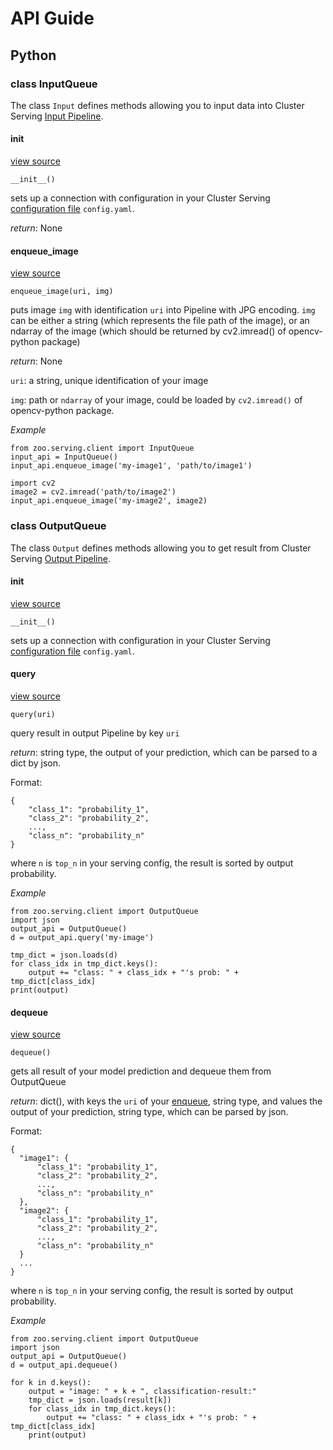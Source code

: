 # API Guide

## Python 

### class InputQueue
The class `Input` defines methods allowing you to input data into Cluster Serving [Input Pipeline]().

#### __init__

[view source]()

```
__init__()
```
sets up a connection with configuration in your Cluster Serving [configuration file]() `config.yaml`.

_return_: None

#### enqueue_image
[view source]()

```
enqueue_image(uri, img)
```
puts image `img` with identification `uri` into Pipeline with JPG encoding. `img` can be either a string (which represents the file path of the image), or an ndarray of the image (which should be returned by cv2.imread() of opencv-python package)

_return_: None

`uri`: a string, unique identification of your image

`img`: path or `ndarray` of your image, could be loaded by `cv2.imread()` of opencv-python package.

_Example_
```
from zoo.serving.client import InputQueue
input_api = InputQueue()
input_api.enqueue_image('my-image1', 'path/to/image1')

import cv2
image2 = cv2.imread('path/to/image2')
input_api.enqueue_image('my-image2', image2)
```

### class OutputQueue
The class `Output` defines methods allowing you to get result from Cluster Serving [Output Pipeline]().
#### __init__
[view source]()

```
__init__()
```
sets up a connection with configuration in your Cluster Serving [configuration file]() `config.yaml`.
#### query
[view source]()

```
query(uri)
```
query result in output Pipeline by key `uri`

_return_: string type, the output of your prediction, which can be parsed to a dict by json. 

Format: 
```
{
    "class_1": "probability_1",
    "class_2": "probability_2",
    ...,
    "class_n": "probability_n"
}
```
where `n` is `top_n` in your serving config, the result is sorted by output probability.

_Example_
```
from zoo.serving.client import OutputQueue
import json
output_api = OutputQueue()
d = output_api.query('my-image') 

tmp_dict = json.loads(d)
for class_idx in tmp_dict.keys():
    output += "class: " + class_idx + "'s prob: " + tmp_dict[class_idx]
print(output)
```

#### dequeue
[view source]()

```
dequeue()
```
gets all result of your model prediction and dequeue them from OutputQueue

_return_: dict(), with keys the `uri` of your [enqueue](), string type, and values the output of your prediction, string type, which can be parsed by json. 

Format: 
```
{
  "image1": {
      "class_1": "probability_1",
      "class_2": "probability_2",
      ...,
      "class_n": "probability_n"
  }, 
  "image2": {
      "class_1": "probability_1",
      "class_2": "probability_2",
      ...,
      "class_n": "probability_n"
  }
  ...
}
```

where `n` is `top_n` in your serving config, the result is sorted by output probability.

_Example_
```
from zoo.serving.client import OutputQueue
import json
output_api = OutputQueue()
d = output_api.dequeue()

for k in d.keys():
    output = "image: " + k + ", classification-result:"
    tmp_dict = json.loads(result[k])
    for class_idx in tmp_dict.keys():
        output += "class: " + class_idx + "'s prob: " + tmp_dict[class_idx]
    print(output)
```



